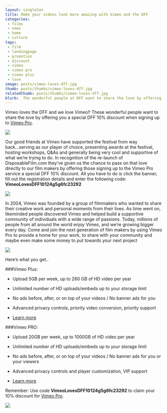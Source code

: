 ```yaml
---
layout: singleton
title: Make your videos look more amazing with Vimeo and the DFF
categories:
 - films
 - news
 - home
 - culture
tags:
 - film
 - landingpage
 - promotion
 - discount
 - vimeo
 - vimeo pro
 - vimeo plus
 - love
image: posts/vimeo-loves-dff.jpg
thumb: posts/thumbs/vimeo-loves-dff.jpg
relatedthumb: posts/thumbs/vimeo-loves-dff.jpg
blurb:  The wonderful people at DFF want to share the love by offering you a special DFF 10% discount when signing up to Vimeo Pro.
---
```


Vimeo loves the DFF and we love Vimeo!! These wonderful people want to share the love by offering you a special DFF 10% discount when signing up to <a href="http://vimeo.com/pro" target="_blank">Vimeo Pro</a>.

<div class="photo">
  <img src="{{ 'posts/10-best-smartphones-for-filmmaking.jpg' | asset_path }}">
</div>

Our good friends at Vimeo have supported the festival from way back...serving as our player of choice, presenting awards at the festival, hosting workshops, Q&As and generally being very cool and supportive of what we’re trying to do. In recognition of the re-launch of DisposableFilm.com they’ve given us the chance to pass on that love directly to our film makers by offering those signing up to the Vimeo Pro service a special DFF 10% discount. All you have to do is click the banner, fill out the registration details and enter the following code: <b>VimeoLovesDFF10124g5g6fc23292</b>

<div class="photo">
  <a href="http://vimeo.com/pro" target="_blank"><img src="{{ 'posts/vimeo-banner.jpg' | asset_path }}"></a>
</div>

In 2004, Vimeo was founded by a group of filmmakers who wanted to share their creative work and personal moments from their lives. As time went on, likeminded people discovered Vimeo and helped build a supportive community of individuals with a wide range of passions. Today, millions of people from all around the world enjoy Vimeo, and we’re growing bigger every day. Come and join the next generation of film makers by using Vimeo Pro to provide a home for your work, to share with your community and maybe even make some money to put towards your next project

<div class="text-center">
  <a href="http://vimeo.com/pro" target="_blank"><img src="{{ 'posts/vimeo-square.png' | asset_path }}"></a>
</div>

Here’s what you get..

###Vimeo Plus:

- Upload 5GB per week, up to 260 GB of HD video per year

- Unlimited number of HD uploads/embeds up to your storage limit

- No ads before, after, or on top of your videos / No banner ads for you

- Advanced privacy controls, priority video conversion, priority support

- <a href="http://vimeo.com/plus" target="_blank">Learn more</a>

###Vimeo PRO:

- Upload 20GB per week, up to 1000GB of HD video per year

- Unlimited number of HD uploads/embeds up to your storage limit

- No ads before, after, or on top of your videos / No banner ads for you or your viewers

- Advanced privacy controls and player customization, VIP support

- <a href="http://vimeo.com/pro" target="_blank">Learn more</a>

<p>
Remember: Use code <b>VimeoLovesDFF10124g5g6fc23292</b> to claim your 10% discount for <a href="http://vimeo.com/pro" target="_blank">Vimeo Pro</a>.
</p>

<div class="text-center">
  <a href="http://vimeo.com/pro" target="_blank"><img src="{{ 'posts/vimeo-banner.jpg' | asset_path }}"></a>
</div>